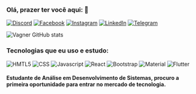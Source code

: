 ### Olá, prazer ter você aqui: 🫶
[![Discord](https://img.shields.io/badge/Discord-7289DA?style=for-the-badge&logo=discord&logoColor=white)](https://discord.com/channels/@#4423)
[![Facebook](https://img.shields.io/badge/Facebook-1877F2?style=for-the-badge&logo=facebook&logoColor=white)](https://www.facebook.com/vagner.morgado)
[![Instagram](https://img.shields.io/badge/Instagram-E4405F?style=for-the-badge&logo=instagram&logoColor=white)](https://www.instagram.com/vagner.morgado/)
[![LinkedIn](https://img.shields.io/badge/LinkedIn-0077B5?style=for-the-badge&logo=linkedin&logoColor=white)](https://www.linkedin.com/in/vagnermorgado)
[![Telegram](https://img.shields.io/badge/Telegram-2CA5E0?style=for-the-badge&logo=telegram&logoColor=white)](https://t.me/vagnermorgado)


![Vagner GitHub stats](https://github-readme-stats.vercel.app/api?username=vagnermorgado&show_icons=true&theme=dark)

### Tecnologias que eu uso e estudo:
![HMTL5](https://img.shields.io/badge/HTML5-E34F26?style=for-the-badge&logo=html5&logoColor=white)
![CSS](https://img.shields.io/badge/CSS-239120?&style=for-the-badge&logo=css3&logoColor=white)
![Javascript](https://img.shields.io/badge/JavaScript-F7DF1E?style=for-the-badge&logo=javascript&logoColor=black)
![React](https://img.shields.io/badge/React-20232A?style=for-the-badge&logo=react&logoColor=61DAFB)
![Bootstrap](https://img.shields.io/badge/Bootstrap-563D7C?style=for-the-badge&logo=bootstrap&logoColor=white)
![Material](https://img.shields.io/badge/Material--UI-0081CB?style=for-the-badge&logo=material-ui&logoColor=white)
![Flutter](https://img.shields.io/badge/Flutter-02569B?style=for-the-badge&logo=flutter&logoColor=white)

#### Estudante de Análise em Desenvolvimento de Sistemas, procuro a primeira oportunidade para entrar no mercado de tecnologia.
